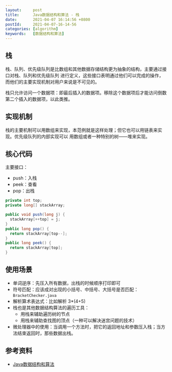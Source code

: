 ```yaml
---
layout:     post
title:      Java数据结构和算法 - 栈
date:       2021-04-07 16:14:56 +0800
postId:     2021-04-07-16-14-56
categories: [algorithm]
keywords:   [数据结构和算法]
---
```


## 栈
栈、队列、优先级队列是比数组和其他数据存储结构更为抽象的结构，主要通过接口对栈、队列和优先级队列
进行定义，这些接口表明通过他们可以完成的操作，而他们的主要实现机制对用户来说是不可见的。

栈只允许访问一个数据项：即最后插入的数据项。移除这个数据项后才能访问倒数第二个插入的数据项，以此类推。

## 实现机制
栈的主要机制可以用数组来实现，本范例就是这样处理；但它也可以用链表来实现。优先级队列的内部实现可以
用数组或者一种特别的树——堆来实现。

## 核心代码

主要接口：
* push：入栈
* peek：查看
* pop：出栈

```java
private int top;
private long[] stackArray;

public void push(long j) {
  stackArray[++top] = j;
}
public long pop() {
  return stackArray[top--];
}
public long peek() {
  return stackArray[top];
}
```
## 使用场景
* 单词逆序：先压入所有数据，出栈的时候顺序打印即可
* 符号匹配：应该成对出现的小括号、中括号、大括号是否匹配：`BracketChecker.java`
* 解析算术表达式：比如解析 3*(4+5)
* 栈也是其他数据结构算法的遍历工具：
  - 用栈来辅助遍历树的节点
  - 用栈来辅助查找图的顶点（一种可以解决迷宫问题的技术）
* 微处理器中的使用：当调用一个方法时，把它的返回地址和参数压入栈；当方法结束返回时，那些数据出栈。

## 参考资料

* [Java数据结构和算法](https://book.douban.com/subject/1144007/)

